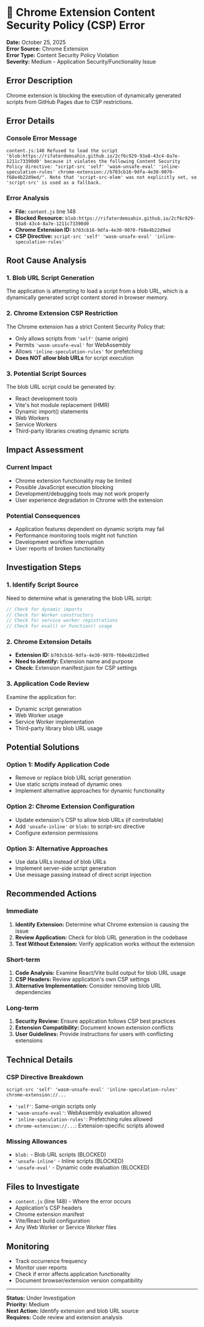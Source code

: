 # 🔴 Chrome Extension Content Security Policy (CSP) Error

**Date:** October 25, 2025  
**Error Source:** Chrome Extension  
**Error Type:** Content Security Policy Violation  
**Severity:** Medium - Application Security/Functionality Issue  

## Error Description

Chrome extension is blocking the execution of dynamically generated scripts from GitHub Pages due to CSP restrictions.

## Error Details

### Console Error Message
```
content.js:148 Refused to load the script 'blob:https://rifaterdemsahin.github.io/2cf6c929-93a8-43c4-8a7e-1211c73390d0' because it violates the following Content Security Policy directive: "script-src 'self' 'wasm-unsafe-eval' 'inline-speculation-rules' chrome-extension://b703cb16-9dfa-4e30-9070-f68e4b22d9ed/". Note that 'script-src-elem' was not explicitly set, so 'script-src' is used as a fallback.
```

### Error Analysis
- **File:** `content.js` line 148
- **Blocked Resource:** `blob:https://rifaterdemsahin.github.io/2cf6c929-93a8-43c4-8a7e-1211c73390d0`
- **Chrome Extension ID:** `b703cb16-9dfa-4e30-9070-f68e4b22d9ed`
- **CSP Directive:** `script-src 'self' 'wasm-unsafe-eval' 'inline-speculation-rules'`

## Root Cause Analysis

### 1. Blob URL Script Generation
The application is attempting to load a script from a blob URL, which is a dynamically generated script content stored in browser memory.

### 2. Chrome Extension CSP Restriction
The Chrome extension has a strict Content Security Policy that:
- Only allows scripts from `'self'` (same origin)
- Permits `'wasm-unsafe-eval'` for WebAssembly
- Allows `'inline-speculation-rules'` for prefetching
- **Does NOT allow blob URLs** for script execution

### 3. Potential Script Sources
The blob URL script could be generated by:
- React development tools
- Vite's hot module replacement (HMR)
- Dynamic import() statements
- Web Workers
- Service Workers
- Third-party libraries creating dynamic scripts

## Impact Assessment

### Current Impact
- Chrome extension functionality may be limited
- Possible JavaScript execution blocking
- Development/debugging tools may not work properly
- User experience degradation in Chrome with the extension

### Potential Consequences
- Application features dependent on dynamic scripts may fail
- Performance monitoring tools might not function
- Development workflow interruption
- User reports of broken functionality

## Investigation Steps

### 1. Identify Script Source
Need to determine what is generating the blob URL script:
```javascript
// Check for dynamic imports
// Check for Worker constructors
// Check for service worker registrations
// Check for eval() or Function() usage
```

### 2. Chrome Extension Details
- **Extension ID:** `b703cb16-9dfa-4e30-9070-f68e4b22d9ed`
- **Need to identify:** Extension name and purpose
- **Check:** Extension manifest.json for CSP settings

### 3. Application Code Review
Examine the application for:
- Dynamic script generation
- Web Worker usage
- Service Worker implementation
- Third-party library blob URL usage

## Potential Solutions

### Option 1: Modify Application Code
- Remove or replace blob URL script generation
- Use static scripts instead of dynamic ones
- Implement alternative approaches for dynamic functionality

### Option 2: Chrome Extension Configuration
- Update extension's CSP to allow blob URLs (if controllable)
- Add `'unsafe-inline'` or `blob:` to script-src directive
- Configure extension permissions

### Option 3: Alternative Approaches
- Use data URLs instead of blob URLs
- Implement server-side script generation
- Use message passing instead of direct script injection

## Recommended Actions

### Immediate
1. **Identify Extension:** Determine what Chrome extension is causing the issue
2. **Review Application:** Check for blob URL generation in the codebase
3. **Test Without Extension:** Verify application works without the extension

### Short-term
1. **Code Analysis:** Examine React/Vite build output for blob URL usage
2. **CSP Headers:** Review application's own CSP settings
3. **Alternative Implementation:** Consider removing blob URL dependencies

### Long-term
1. **Security Review:** Ensure application follows CSP best practices
2. **Extension Compatibility:** Document known extension conflicts
3. **User Guidelines:** Provide instructions for users with conflicting extensions

## Technical Details

### CSP Directive Breakdown
```
script-src 'self' 'wasm-unsafe-eval' 'inline-speculation-rules' chrome-extension://...
```
- `'self'`: Same-origin scripts only
- `'wasm-unsafe-eval'`: WebAssembly evaluation allowed
- `'inline-speculation-rules'`: Prefetching rules allowed
- `chrome-extension://...`: Extension-specific scripts allowed

### Missing Allowances
- `blob:` - Blob URL scripts (BLOCKED)
- `'unsafe-inline'` - Inline scripts (BLOCKED)
- `'unsafe-eval'` - Dynamic code evaluation (BLOCKED)

## Files to Investigate
- `content.js` (line 148) - Where the error occurs
- Application's CSP headers
- Chrome extension manifest
- Vite/React build configuration
- Any Web Worker or Service Worker files

## Monitoring
- Track occurrence frequency
- Monitor user reports
- Check if error affects application functionality
- Document browser/extension version compatibility

---
**Status:** Under Investigation  
**Priority:** Medium  
**Next Action:** Identify extension and blob URL source  
**Requires:** Code review and extension analysis